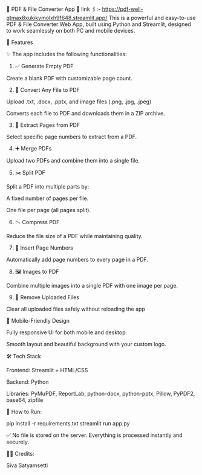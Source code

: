 
📄 PDF & File Converter App 💚
link 🖇️:- https://pdf-well-gtmax8xukikvmolxh9f648.streamlit.app/
This is a powerful and easy-to-use PDF & File Converter Web App, built using Python and Streamlit, designed to work seamlessly on both PC and mobile devices.

🚀 Features

✨ The app includes the following functionalities:

1. ✅ Generate Empty PDF

Create a blank PDF with customizable page count.



2. 🔄 Convert Any File to PDF

Upload .txt, .docx, .pptx, and image files (.png, .jpg, .jpeg)

Converts each file to PDF and downloads them in a ZIP archive.



3. 📄 Extract Pages from PDF

Select specific page numbers to extract from a PDF.



4. ➕ Merge PDFs

Upload two PDFs and combine them into a single file.



5. ✂️ Split PDF

Split a PDF into multiple parts by:

A fixed number of pages per file.

One file per page (all pages split).




6. 📉 Compress PDF

Reduce the file size of a PDF while maintaining quality.



7. 🔢 Insert Page Numbers

Automatically add page numbers to every page in a PDF.



8. 🖼️ Images to PDF

Combine multiple images into a single PDF with one image per page.



9. 🧹 Remove Uploaded Files

Clear all uploaded files safely without reloading the app


📱 Mobile-Friendly Design

Fully responsive UI for both mobile and desktop.

Smooth layout and beautiful background with your custom logo.


🛠️ Tech Stack

Frontend: Streamlit + HTML/CSS

Backend: Python

Libraries: PyMuPDF, ReportLab, python-docx, python-pptx, Pillow, PyPDF2, base64, zipfile

📂 How to Run:

pip install -r requirements.txt
streamlit run app.py

✅ No file is stored on the server. Everything is processed instantly and securely.

👨‍💻 Credits:

Siva Satyamsetti
